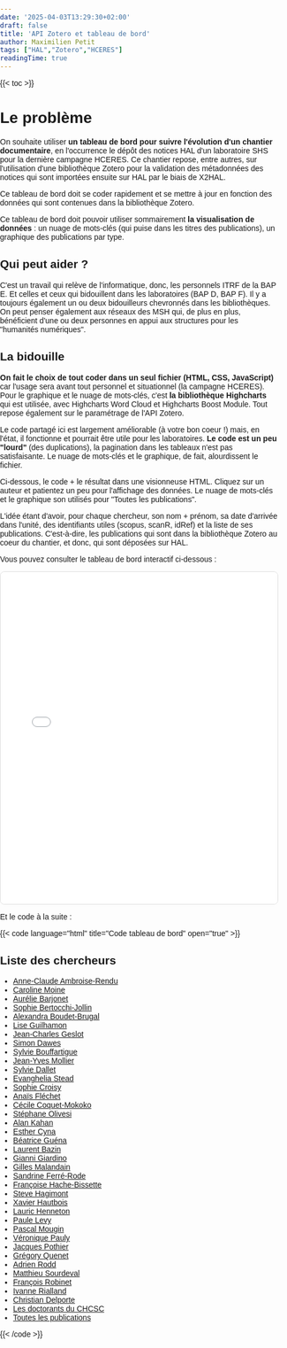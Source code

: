 ```yaml
---
date: '2025-04-03T13:29:30+02:00'
draft: false
title: 'API Zotero et tableau de bord'
author: Maximilien Petit
tags: ["HAL","Zotero","HCERES"]
readingTime: true
---
```

{{< toc >}}

# Le problème

On souhaite utiliser **un tableau de bord pour suivre l'évolution d'un chantier documentaire**, en l'occurrence le dépôt des notices HAL d'un laboratoire SHS pour la dernière campagne HCERES. Ce chantier repose, entre autres, sur l'utilisation d'une bibliothèque Zotero pour la validation des métadonnées des notices qui sont importées ensuite sur HAL par le biais de X2HAL.

Ce tableau de bord doit se coder rapidement et se mettre à jour en fonction des données qui sont contenues dans la bibliothèque Zotero.

Ce tableau de bord doit pouvoir utiliser sommairement **la visualisation de données** : un nuage de mots-clés (qui puise dans les titres des publications), un graphique des publications par type.

## Qui peut aider ?

C'est un travail qui relève de l'informatique, donc, les personnels ITRF de la BAP E. Et celles et ceux qui bidouillent dans les laboratoires (BAP D, BAP F). Il y a toujours également un ou deux bidouilleurs chevronnés dans les bibliothèques. On peut penser également aux réseaux des MSH qui, de plus en plus, bénéficient d'une ou deux personnes en appui aux structures pour les "humanités numériques".

## La bidouille

**On fait le choix de tout coder dans un seul fichier (HTML, CSS, JavaScript)** car l'usage sera avant tout personnel et situationnel (la campagne HCERES). Pour le graphique et le nuage de mots-clés, c'est **la bibliothèque Highcharts** qui est utilisée, avec Highcharts Word Cloud et Highcharts Boost Module. Tout repose également sur le paramétrage de l'API Zotero.

Le code partagé ici est largement améliorable (à votre bon coeur !) mais, en l'état, il fonctionne et pourrait être utile pour les laboratoires. **Le code est un peu "lourd"** (des duplications), la pagination dans les tableaux n'est pas satisfaisante. Le nuage de mots-clés et le graphique, de fait, alourdissent le fichier.

Ci-dessous, le code + le résultat dans une visionneuse HTML. Cliquez sur un auteur et patientez un peu pour l'affichage des données. Le nuage de mots-clés et le graphique son utilisés pour "Toutes les publications".

L'idée étant d'avoir, pour chaque chercheur, son nom + prénom, sa date d'arrivée dans l'unité, des identifiants utiles (scopus, scanR, idRef) et la liste de ses publications. C'est-à-dire, les publications qui sont dans la bibliothèque Zotero au coeur du chantier, et donc, qui sont déposées sur HAL.

Vous pouvez consulter le tableau de bord interactif ci-dessous :

<div style="border: 1px solid #ddd; border-radius: 8px; overflow: hidden;">
  <iframe src="/MP/html/10_code_fonctionnel_tableau_de_bord_37.html" width="100%" height="600" style="border: none;"></iframe>
</div>

Et le code à la suite : 

{{< code language="html" title="Code tableau de bord" open="true" >}}
<!DOCTYPE html>
<html>
<head>
<title></title>
<style type="text/css">
  body {
    font-family: Arial, sans-serif;
    margin: 0;
    padding: 0;
  }

  h2 {
    margin-top: 20px;
    text-align: center;
  }

  ul {
    list-style-type: none;
    padding: 0;
    margin: 20px 0;
    text-align: center;
  }

  ul li {
    display: inline-block;
    margin: 0 10px;
  }

  table {
    width: 100%;
    border-collapse: collapse;
    margin-top: 20px;
  }

  th, td {
    padding: 10px;
    text-align: left;
    border-bottom: 1px solid #ddd;
  }

  th {
    background-color: #f2f2f2;
    font-weight: bold;
  }

  a {
    color: #007bff;
    text-decoration: none;
  }

  a:hover {
    text-decoration: underline;
  }

  #researcherInfoContainer {
    background-color: #f9f9f9;
    padding: 20px;
    margin-bottom: 20px;
  }

  #wordcloudContainer {
    margin-top: 20px;
    text-align: center;
  }

  #wordcloud {
    max-width: 600px;
    margin: 0 auto;
  }

  #publicationChartContainer {
    margin-top: 20px;
    text-align: center;
  }

  /* Ajouts CSS pour une meilleure ergonomie */
  #researcherInfoContainer h3 {
    margin-top: 0;
  }

  #publicationTable {
    border-collapse: collapse;
    margin-top: 20px;
  }

  #publicationTable th,
  #publicationTable td {
    padding: 10px;
    text-align: left;
    border-bottom: 1px solid #ddd;
  }

  #publicationTable th {
    background-color: #f2f2f2;
    font-weight: bold;
  }

  #publicationChartContainer {
    margin-top: 40px;
  }
</style>
<script src="https://code.highcharts.com/highcharts.js"></script>
<script src="https://code.highcharts.com/modules/wordcloud.js"></script>
<script src="https://code.highcharts.com/modules/boost.js"></script>
</head>
<body>
<!-- rest of your code -->
</body>
</html>

</style>
<script src="https://code.highcharts.com/highcharts.js"></script>
<script src="https://code.highcharts.com/modules/wordcloud.js"></script>
<script src="https://code.highcharts.com/modules/boost.js"></script>
</head>
<body>
<h2>Liste des chercheurs</h2>

<ul>
  <li><a href="#" onclick="showResearcherInfo('ambroise-rendu'); return false;">Anne-Claude Ambroise-Rendu</a></li>
  <li><a href="#" onclick="showResearcherInfo('moine'); return false;">Caroline Moine</a></li>
  <li><a href="#" onclick="showResearcherInfo('barjonet'); return false;">Aurélie Barjonet</a></li>
  <li><a href="#" onclick="showResearcherInfo('jollin'); return false;">Sophie Bertocchi-Jollin</a></li>
  <li><a href="#" onclick="showResearcherInfo('boudet'); return false;">Alexandra Boudet-Brugal</a></li>
  <li><a href="#" onclick="showResearcherInfo('guilhamon'); return false;">Lise Guilhamon</a></li>
  <li><a href="#" onclick="showResearcherInfo('geslot'); return false;">Jean-Charles Geslot</a></li>
  <li><a href="#" onclick="showResearcherInfo('dawes'); return false;">Simon Dawes</a></li>
  <li><a href="#" onclick="showResearcherInfo('bouffartigue'); return false;">Sylvie Bouffartigue</a></li>
  <li><a href="#" onclick="showResearcherInfo('mollier'); return false;">Jean-Yves Mollier</a></li>
  <li><a href="#" onclick="showResearcherInfo('dallet'); return false;">Sylvie Dallet</a></li>
  <li><a href="#" onclick="showResearcherInfo('stead'); return false;">Evanghelia Stead</a></li>
  <li><a href="#" onclick="showResearcherInfo('croisy'); return false;">Sophie Croisy</a></li>
   <li><a href="#" onclick="showResearcherInfo('flechet'); return false;">Anaïs Fléchet</a></li>
   <li><a href="#" onclick="showResearcherInfo('coquet'); return false;">Cécile Coquet-Mokoko</a></li>
   <li><a href="#" onclick="showResearcherInfo('olivesi'); return false;">Stéphane Olivesi</a></li>
   <li><a href="#" onclick="showResearcherInfo('kahan'); return false;">Alan Kahan</a></li>
   <li><a href="#" onclick="showResearcherInfo('cyna'); return false;">Esther Cyna</a></li>
   <li><a href="#" onclick="showResearcherInfo('guena'); return false;">Béatrice Guéna</a></li>
   <li><a href="#" onclick="showResearcherInfo('bazin'); return false;">Laurent Bazin</a></li>
   <li><a href="#" onclick="showResearcherInfo('giardino'); return false;">Gianni Giardino</a></li>
   <li><a href="#" onclick="showResearcherInfo('malandain'); return false;">Gilles Malandain</a></li>
   <li><a href="#" onclick="showResearcherInfo('ferre'); return false;">Sandrine Ferré-Rode</a></li>
   <li><a href="#" onclick="showResearcherInfo('hache'); return false;">Françoise Hache-Bissette</a></li>
   <li><a href="#" onclick="showResearcherInfo('hagimont'); return false;">Steve Hagimont</a></li>
   <li><a href="#" onclick="showResearcherInfo('hautbois'); return false;">Xavier Hautbois</a></li>
   <li><a href="#" onclick="showResearcherInfo('henneton'); return false;">Lauric Henneton</a></li>
   <li><a href="#" onclick="showResearcherInfo('levy'); return false;">Paule Levy</a></li>
   <li><a href="#" onclick="showResearcherInfo('mougin'); return false;">Pascal Mougin</a></li>
   <li><a href="#" onclick="showResearcherInfo('pauly'); return false;">Véronique Pauly</a></li>
   <li><a href="#" onclick="showResearcherInfo('pothier'); return false;">Jacques Pothier</a></li>
   <li><a href="#" onclick="showResearcherInfo('quenet'); return false;">Grégory Quenet </a></li>
   <li><a href="#" onclick="showResearcherInfo('rodd'); return false;">Adrien Rodd </a></li>
   <li><a href="#" onclick="showResearcherInfo('sourdeval'); return false;">Matthieu Sourdeval </a></li>
   <li><a href="#" onclick="showResearcherInfo('robinet'); return false;">François Robinet</a></li>
   <li><a href="#" onclick="showResearcherInfo('rialland'); return false;">Ivanne Rialland</a></li>
   <li><a href="#" onclick="showResearcherInfo('delporte'); return false;">Christian Delporte</a></li>
   <li><a href="#" onclick="showResearcherInfo('doc'); return false;">Les doctorants du CHCSC</a></li>
  <!-- Ajoutez autant de liens pour les chercheurs supplémentaires -->
  <li><a href="#" onclick="showAllPublications(); return false;">Toutes les publications</a></li>
</ul>

<div id="researcherInfoContainer"><!-- L'information sur les chercheurs sera affichée ici --></div>

<div id="wordcloudContainer"><!-- Le nuage de mots-clés sera affiché ici --></div>

<div id="publicationChartContainer"><!-- Le graphique des publications par type sera affiché ici --></div>

<table id="publicationTable" style="display: none;">
  <thead>
    <tr>
      <th>#</th>
      <th>Titre</th>
      <th>Auteur(s)</th>
      <th>Date</th>
    </tr>
  </thead>
  <tbody>
  </tbody>
</table>
<script>
  var researchers = {
    'ambroise-rendu': {
      userId: '5996232',
      apiKey: 'VRMvU5FwD33qp0MUPyxT9bUZ',
      collectionKey: 'VBNTR69L',
      arrivalDate: 'sept 2016',
      scopusUrl: 'https://www2-scopus-com.ezproxy.universite-paris-saclay.fr/authid/detail.uri?authorId=26665321600',
      scanrUrl: 'https://scanr.enseignementsup-recherche.gouv.fr/person/idref056736029',
      idrefUrl: 'https://www.idref.fr/056736029'
    },
    'moine': {
      userId: '5996232',
      apiKey: 'VRMvU5FwD33qp0MUPyxT9bUZ',
      collectionKey: 'A36SU8KS',
      arrivalDate: 'sept 2006',
      scopusUrl: 'https://www2-scopus-com.ezproxy.universite-paris-saclay.fr/authid/detail.uri?authorId=26536457700',
      scanrUrl: 'https://scanr.enseignementsup-recherche.gouv.fr/person/idref08775116X',
      idrefUrl: 'https://www.idref.fr/08775116X'
    },
    'barjonet': {
      userId: '5996232',
      apiKey: 'VRMvU5FwD33qp0MUPyxT9bUZ',
      collectionKey: '3A9SYXVH',
      arrivalDate: 'sept 2008',
      scopusUrl: 'https://www2-scopus-com.ezproxy.universite-paris-saclay.fr/authid/detail.uri?authorId=52963171600',
      scanrUrl: 'https://scanr.enseignementsup-recherche.gouv.fr/person/idref111587042',
      idrefUrl: 'https://www.idref.fr/111587042'
    },
	'jollin': {
      userId: '5996232',
      apiKey: 'VRMvU5FwD33qp0MUPyxT9bUZ',
      collectionKey: '5Z7CRV9E',
      arrivalDate: 'sept 2007',
      scopusUrl: 'https://www2-scopus-com.ezproxy.universite-paris-saclay.fr/authid/detail.uri?authorId=57189004468',
      scanrUrl: 'https://scanr.enseignementsup-recherche.gouv.fr/person/idref055391001',
      idrefUrl: 'https://www.idref.fr/055391001'
    },
    'boudet': {
      userId: '5996232',
      apiKey: 'VRMvU5FwD33qp0MUPyxT9bUZ',
      collectionKey: 'MBCBNNBK',
      arrivalDate: 'fév 2013',
      scopusUrl: 'https://www2-scopus-com.ezproxy.universite-paris-saclay.fr/authid/detail.uri?authorId=57346200300&origin=recordPage',
      scanrUrl: 'https://scanr.enseignementsup-recherche.gouv.fr/person/idref099069016',
      idrefUrl: 'https://www.idref.fr/099069016'
    },
    'guilhamon': {
      userId: '5996232',
      apiKey: 'VRMvU5FwD33qp0MUPyxT9bUZ',
      collectionKey: 'CP4ID5PH',
      arrivalDate: 'fév 2013',
      scopusUrl: 'https://www2-scopus-com.ezproxy.universite-paris-saclay.fr/authid/detail.uri?authorId=57204576181&origin=recordPage',
      scanrUrl: 'https://scanr.enseignementsup-recherche.gouv.fr/person/idref119706105',
      idrefUrl: 'https://www.idref.fr/119706105'
    },
    'geslot': {
      userId: '5996232',
      apiKey: 'VRMvU5FwD33qp0MUPyxT9bUZ',
      collectionKey: 'ABZLT2WW',
      arrivalDate: 'sept 2013',
      scopusUrl: 'https://www2-scopus-com.ezproxy.universite-paris-saclay.fr/authid/detail.uri?authorId=37080651600',
      scanrUrl: 'https://scanr.enseignementsup-recherche.gouv.fr/person/idref078786827',
      idrefUrl: 'https://www.idref.fr/078786827'
    },
    'dawes': {
      userId: '5996232',
      apiKey: 'VRMvU5FwD33qp0MUPyxT9bUZ',
      collectionKey: 'Y7SKJBT9',
      arrivalDate: 'sept 2016',
      scopusUrl: 'https://www2-scopus-com.ezproxy.universite-paris-saclay.fr/authid/detail.uri?authorId=37661269400',
      scanrUrl: 'https://scanr.enseignementsup-recherche.gouv.fr/person/idref220246416',
      idrefUrl: 'https://www.idref.fr/220246416'
    },
    'bouffartigue': {
      userId: '5996232',
      apiKey: 'VRMvU5FwD33qp0MUPyxT9bUZ',
      collectionKey: 'CEK68ANV',
      arrivalDate: 'sept 2015',
      scopusUrl: 'https://www2-scopus-com.ezproxy.universite-paris-saclay.fr/authid/detail.uri?authorId=57170860700&origin=recordPage',
      scanrUrl: 'https://scanr.enseignementsup-recherche.gouv.fr/person/idref059581980',
      idrefUrl: 'https://www.idref.fr/059581980'
    },
    'mollier': {
      userId: '5996232',
      apiKey: 'VRMvU5FwD33qp0MUPyxT9bUZ',
      collectionKey: '3SE7MHIR',
      arrivalDate: '1992',
      scopusUrl: 'https://www2-scopus-com.ezproxy.universite-paris-saclay.fr/authid/detail.uri?authorId=26034079700',
      scanrUrl: 'https://scanr.enseignementsup-recherche.gouv.fr/person/idref027033732',
      idrefUrl: 'https://www.idref.fr/027033732'
    },
    'dallet': {
      userId: '5996232',
      apiKey: 'VRMvU5FwD33qp0MUPyxT9bUZ',
      collectionKey: 'WB7DGG5C',
      arrivalDate: 'sept 2006',
      scopusUrl: 'https://www2-scopus-com.ezproxy.universite-paris-saclay.fr/authid/detail.uri?authorId=55458449300',
      scanrUrl: 'https://scanr.enseignementsup-recherche.gouv.fr/person/idref028295250',
      idrefUrl: 'https://www.idref.fr/028295250'
    },
    'stead': {
      userId: '5996232',
      apiKey: 'VRMvU5FwD33qp0MUPyxT9bUZ',
      collectionKey: '3PMM4DH3',
      arrivalDate: 'sept 2010',
      scopusUrl: 'https://www2-scopus-com.ezproxy.universite-paris-saclay.fr/authid/detail.uri?authorId=28168057900',
      scanrUrl: 'https://scanr.enseignementsup-recherche.gouv.fr/person/idref060786450',
      idrefUrl: 'https://www.idref.fr/060786450'
    },
    'croisy': {
      userId: '5996232',
      apiKey: 'VRMvU5FwD33qp0MUPyxT9bUZ',
      collectionKey: '474DZQUE',
      arrivalDate: 'fév 2013',
      scopusUrl: 'https://www2-scopus-com.ezproxy.universite-paris-saclay.fr/authid/detail.uri?authorId=55303832900',
      scanrUrl: 'https://scanr.enseignementsup-recherche.gouv.fr/person/idref176586741',
      idrefUrl: 'https://www.idref.fr/176586741'
    },
    'flechet': {
      userId: '5996232',
      apiKey: 'VRMvU5FwD33qp0MUPyxT9bUZ',
      collectionKey: 'B9JDFTKP',
      arrivalDate: 'sept 2010',
      scopusUrl: 'https://www2-scopus-com.ezproxy.universite-paris-saclay.fr/authid/detail.uri?authorId=56330152900',
      scanrUrl: 'https://scanr.enseignementsup-recherche.gouv.fr/person/idref084278390',
      idrefUrl: 'https://www.idref.fr/084278390'
    },
    'coquet': {
      userId: '5996232',
      apiKey: 'VRMvU5FwD33qp0MUPyxT9bUZ',
      collectionKey: '3E2BNAS3',
      arrivalDate: 'sept 2019',
      scopusUrl: 'https://www2-scopus-com.ezproxy.universite-paris-saclay.fr/authid/detail.uri?authorId=57189262943',
      scanrUrl: 'https://scanr.enseignementsup-recherche.gouv.fr/person/idref050729772',
      idrefUrl: 'https://www.idref.fr/050729772'
    },
    'olivesi': {
      userId: '5996232',
      apiKey: 'VRMvU5FwD33qp0MUPyxT9bUZ',
      collectionKey: 'L8XQRBJH',
      arrivalDate: 'oct 2015',
      scopusUrl: 'https://www2-scopus-com.ezproxy.universite-paris-saclay.fr/authid/detail.uri?authorId=26655991800',
      scanrUrl: 'https://scanr.enseignementsup-recherche.gouv.fr/person/idref035701854',
      idrefUrl: 'https://www.idref.fr/035701854#'
    },
    'kahan': {
      userId: '5996232',
      apiKey: 'VRMvU5FwD33qp0MUPyxT9bUZ',
      collectionKey: '62NXYUGN',
      arrivalDate: 'février 2013',
      scopusUrl: 'https://www-scopus-com.ezproxy.universite-paris-saclay.fr/authid/detail.uri?authorId=55100055900',
      scanrUrl: 'https://scanr.enseignementsup-recherche.gouv.fr/person/idref032503822',
      idrefUrl: 'https://www.idref.fr/032503822'
    },
    'cyna': {
      userId: '5996232',
      apiKey: 'VRMvU5FwD33qp0MUPyxT9bUZ',
      collectionKey: 'WYR9Z3BE',
      arrivalDate: 'sept 2022',
      scopusUrl: 'https://www2-scopus-com.ezproxy.universite-paris-saclay.fr/authid/detail.uri?authorId=57205657174',
      scanrUrl: 'https://scanr.enseignementsup-recherche.gouv.fr/person/idref255092431',
      idrefUrl: 'https://www.idref.fr/255092431'
    },
    'guena': {
      userId: '5996232',
      apiKey: 'VRMvU5FwD33qp0MUPyxT9bUZ',
      collectionKey: 'X9Z6QPA8',
      arrivalDate: 'sept 2018',
      scopusUrl: '',
      scanrUrl: '',
      idrefUrl: ''
    },
    'bazin': {
      userId: '5996232',
      apiKey: 'VRMvU5FwD33qp0MUPyxT9bUZ',
      collectionKey: 'R32DNC7C',
      arrivalDate: 'oct 2016',
      scopusUrl: '',
      scanrUrl: '',
      idrefUrl: ''
    },
    'giardino': {
      userId: '5996232',
      apiKey: 'VRMvU5FwD33qp0MUPyxT9bUZ',
      collectionKey: '9YKHSE6X',
      arrivalDate: 'janv 2006',
      scopusUrl: '',
      scanrUrl: 'https://scanr.enseignementsup-recherche.gouv.fr/person/idref068720416',
      idrefUrl: 'https://www.idref.fr/068720416'
    },
    'malandain': {
      userId: '5996232',
      apiKey: 'VRMvU5FwD33qp0MUPyxT9bUZ',
      collectionKey: 'SIFQ3EZ3',
      arrivalDate: 'sept 2021',
      scopusUrl: 'https://www2-scopus-com.ezproxy.universite-paris-saclay.fr/authid/detail.uri?authorId=38261620200',
      scanrUrl: 'https://scanr.enseignementsup-recherche.gouv.fr/person/idref094994005',
      idrefUrl: 'https://www.idref.fr/094994005'
    },
    'ferre': {
      userId: '5996232',
      apiKey: 'VRMvU5FwD33qp0MUPyxT9bUZ',
      collectionKey: '3RUZFJYF',
      arrivalDate: 'juin 2012',
      scopusUrl: 'https://www2-scopus-com.ezproxy.universite-paris-saclay.fr/authid/detail.uri?authorId=56184514100',
      scanrUrl: 'https://scanr.enseignementsup-recherche.gouv.fr/person/idref135612438',
      idrefUrl: 'https://www.idref.fr/135612438'
    },
    'hache': {
      userId: '5996232',
      apiKey: 'VRMvU5FwD33qp0MUPyxT9bUZ',
      collectionKey: '65MLPE7C',
      arrivalDate: 'janv 2006',
      scopusUrl: 'https://www2-scopus-com.ezproxy.universite-paris-saclay.fr/authid/detail.uri?authorId=36453808800',
      scanrUrl: 'https://scanr.enseignementsup-recherche.gouv.fr/person/idref113369573',
      idrefUrl: 'https://www.idref.fr/113369573'
    },
    'hagimont': {
      userId: '5996232',
      apiKey: 'VRMvU5FwD33qp0MUPyxT9bUZ',
      collectionKey: 'K2L8FUSX',
      arrivalDate: 'sept 2019',
      scopusUrl: 'https://www2-scopus-com.ezproxy.universite-paris-saclay.fr/authid/detail.uri?authorId=57170863800',
      scanrUrl: 'https://scanr.enseignementsup-recherche.gouv.fr/person/idref224151614',
      idrefUrl: 'https://www.idref.fr/224151614'
    },
    'hautbois': {
      userId: '5996232',
      apiKey: 'VRMvU5FwD33qp0MUPyxT9bUZ',
      collectionKey: 'FE8JU9X4',
      arrivalDate: 'janv 2009',
      scopusUrl: 'https://www2-scopus-com.ezproxy.universite-paris-saclay.fr/authid/detail.uri?authorId=36166925000',
      scanrUrl: 'https://scanr.enseignementsup-recherche.gouv.fr/person/idref069045070',
      idrefUrl: 'https://www.idref.fr/069045070'
    },
    'henneton': {
      userId: '5996232',
      apiKey: 'VRMvU5FwD33qp0MUPyxT9bUZ',
      collectionKey: 'QJR79XZR',
      arrivalDate: 'sept 2022',
      scopusUrl: 'https://www2-scopus-com.ezproxy.universite-paris-saclay.fr/authid/detail.uri?authorId=37114378600',
      scanrUrl: 'https://scanr.enseignementsup-recherche.gouv.fr/person/idref078718902',
      idrefUrl: 'https://www.idref.fr/078718902'
    },
    'levy': {
      userId: '5996232',
      apiKey: 'VRMvU5FwD33qp0MUPyxT9bUZ',
      collectionKey: 'H4MFSSV9',
      arrivalDate: 'sept 1994',
      scopusUrl: 'https://www2-scopus-com.ezproxy.universite-paris-saclay.fr/authid/detail.uri?authorId=56225587600',
      scanrUrl: 'https://scanr.enseignementsup-recherche.gouv.fr/person/idref074694995',
      idrefUrl: 'https://www.idref.fr/074694995'
    },
    'mougin': {
      userId: '5996232',
      apiKey: 'VRMvU5FwD33qp0MUPyxT9bUZ',
      collectionKey: 'JHXTUGWN',
      arrivalDate: 'sept 2020',
      scopusUrl: 'https://www2-scopus-com.ezproxy.universite-paris-saclay.fr/authid/detail.uri?authorId=57908784900',
      scanrUrl: '',
      idrefUrl: ''
    },
    'pauly': {
      userId: '5996232',
      apiKey: 'VRMvU5FwD33qp0MUPyxT9bUZ',
      collectionKey: 'HE22VCFF',
      arrivalDate: 'sept 1998',
      scopusUrl: '',
      scanrUrl: '',
      idrefUrl: ''
    },
    'pothier': {
      userId: '5996232',
      apiKey: 'VRMvU5FwD33qp0MUPyxT9bUZ',
      collectionKey: '9LGSUERH',
      arrivalDate: 'février 1996',
      scopusUrl: 'https://www2-scopus-com.ezproxy.universite-paris-saclay.fr/authid/detail.uri?authorId=57031606600',
      scanrUrl: 'https://scanr.enseignementsup-recherche.gouv.fr/person/idref085708801',
      idrefUrl: 'https://www.idref.fr/085708801'
    },
    'quenet': {
      userId: '5996232',
      apiKey: 'VRMvU5FwD33qp0MUPyxT9bUZ',
      collectionKey: 'XY9C23BL',
      arrivalDate: 'sept 2012',
      scopusUrl: 'https://www2-scopus-com.ezproxy.universite-paris-saclay.fr/authid/detail.uri?authorId=6508124393',
      scanrUrl: 'https://scanr.enseignementsup-recherche.gouv.fr/person/idref059444487',
      idrefUrl: 'https://www.idref.fr/059444487'
    },
    'rodd': {
      userId: '5996232',
      apiKey: 'VRMvU5FwD33qp0MUPyxT9bUZ',
      collectionKey: '2R4B5KGH',
      arrivalDate: 'février 2013',
      scopusUrl: 'https://www2-scopus-com.ezproxy.universite-paris-saclay.fr/authid/detail.uri?authorId=57191869300',
      scanrUrl: 'https://scanr.enseignementsup-recherche.gouv.fr/person/idref15230214X',
      idrefUrl: 'https://www.idref.fr/15230214X'
    },
    'sourdeval': {
      userId: '5996232',
      apiKey: 'VRMvU5FwD33qp0MUPyxT9bUZ',
      collectionKey: '93XGDS8T',
      arrivalDate: 'sept 2007',
      scopusUrl: 'https://www2-scopus-com.ezproxy.universite-paris-saclay.fr/authid/detail.uri?authorId=8592497700',
      scanrUrl: 'https://scanr.enseignementsup-recherche.gouv.fr/person/idref118656716',
      idrefUrl: 'https://www.idref.fr/118656716'
    },
    'robinet': {
      userId: '5996232',
      apiKey: 'VRMvU5FwD33qp0MUPyxT9bUZ',
      collectionKey: 'PEU8K333',
      arrivalDate: 'sept 2013',
      scopusUrl: 'https://www2-scopus-com.ezproxy.universite-paris-saclay.fr/authid/detail.uri?authorId=55831292700',
      scanrUrl: 'https://scanr.enseignementsup-recherche.gouv.fr/person/idref176478663',
      idrefUrl: 'https://www.idref.fr/176478663'
    },
    'rialland': {
      userId: '5996232',
      apiKey: 'VRMvU5FwD33qp0MUPyxT9bUZ',
      collectionKey: '5G2VCIIS',
      arrivalDate: 'sept 2016',
      scopusUrl: 'https://www2-scopus-com.ezproxy.universite-paris-saclay.fr/authid/detail.uri?authorId=56047650900',
      scanrUrl: 'https://scanr.enseignementsup-recherche.gouv.fr/person/idref127126228',
      idrefUrl: 'https://www.idref.fr/127126228'
    },
    'delporte': {
      userId: '5996232',
      apiKey: 'VRMvU5FwD33qp0MUPyxT9bUZ',
      collectionKey: '5N265FGE',
      arrivalDate: 'janvier 2006',
      scopusUrl: 'https://www2-scopus-com.ezproxy.universite-paris-saclay.fr/authid/detail.uri?authorId=26656499500',
      scanrUrl: 'https://scanr.enseignementsup-recherche.gouv.fr/person/idref032103875',
      idrefUrl: 'https://www.idref.fr/032103875'
    },
    'doc': {
      userId: '5996232',
      apiKey: 'VRMvU5FwD33qp0MUPyxT9bUZ',
      collectionKey: 'LPJ29TYR',
    }
    // Ajoutez les chercheurs supplémentaires avec leurs informations
  };

  var allPublications = [];

 function showResearcherInfo(researcherKey) {
    var researcher = researchers[researcherKey];
    var researcherInfoContainer = document.querySelector('#researcherInfoContainer');
    researcherInfoContainer.innerHTML = '';

    var researcherInfo = document.createElement('div');
    researcherInfo.innerHTML = '<h3>' + researcherKey.charAt(0).toUpperCase() + researcherKey.slice(1) + '</h3>' +
      '<p>Date d\'arrivée dans l\'unité: ' + researcher.arrivalDate + '</p>' +
      '<p>SCOPUS: <a href="' + researcher.scopusUrl + '" target="_blank">' + researcher.scopusUrl + '</a></p>' +
      '<p>scanR: <a href="' + researcher.scanrUrl + '" target="_blank">' + researcher.scanrUrl + '</a></p>' +
      '<p>idRef: <a href="' + researcher.idrefUrl + '" target="_blank">' + researcher.idrefUrl + '</a></p>';

    researcherInfoContainer.appendChild(researcherInfo);

    var publicationTable = document.querySelector('#publicationTable');
    publicationTable.style.display = 'table';

    getResearcherPublications(researcherKey)
      .then(function(researcherPublications) {
        populatePublicationTable(researcherPublications);

        var wordcloudContainer = document.querySelector('#wordcloudContainer');
        wordcloudContainer.innerHTML = '';

        var publicationChartContainer = document.querySelector('#publicationChartContainer');
        publicationChartContainer.innerHTML = '';
      })
      .catch(function(error) {
        console.log('Une erreur est survenue:', error);
      });
  }

  function showAllPublications() {
    var allPublicationsTable = document.querySelector('#publicationTable');
    allPublicationsTable.style.display = 'table';

    var researcherInfoContainer = document.querySelector('#researcherInfoContainer');
    researcherInfoContainer.innerHTML = '';

    var wordcloudContainer = document.querySelector('#wordcloudContainer');
    wordcloudContainer.innerHTML = '';

    var publicationChartContainer = document.querySelector('#publicationChartContainer');
    publicationChartContainer.innerHTML = '';

    getPublicationsForAllResearchers()
      .then(function(publications) {
        allPublications = publications;
        populatePublicationTable(allPublications);

        var wordcloudTitle = document.createElement('h3');
        wordcloudTitle.textContent = 'Nuage de mots-clés';

        var wordcloudDiv = document.createElement('div');
        wordcloudDiv.id = 'wordcloud';

        wordcloudContainer.appendChild(wordcloudTitle);
        wordcloudContainer.appendChild(wordcloudDiv);

        generateWordCloud(allPublications);
        generatePublicationChart(allPublications);
      })
      .catch(function(error) {
        console.log('Une erreur est survenue:', error);
      });
  }

  function getResearcherPublications(researcherKey) {
  var researcher = researchers[researcherKey];
  var publications = [];
  var limit = 100; // Limite par requête
  var start = 0; // Point de départ pour la pagination

  function fetchBatch() {
    var apiUrl = `https://api.zotero.org/users/${researcher.userId}/collections/${researcher.collectionKey}/items?format=json&limit=${limit}&start=${start}&key=${researcher.apiKey}`;

    return fetch(apiUrl)
      .then(function(response) {
        // Extraction du nombre total de résultats à partir de l'en-tête 'Total-Results'
        var totalResults = parseInt(response.headers.get('Total-Results'), 10);
        start += limit;
        return response.json().then(data => ({ data, totalResults })); // Passer les données et totalResults
      })
      .then(function({ data, totalResults }) {
        publications = publications.concat(data);
        if (start < totalResults) {
          return fetchBatch(); // Récupérer le prochain lot de données
        } else {
          return publications; // Toutes les données ont été récupérées
        }
      });
  }

  return fetchBatch().catch(function(error) {
    console.log('Une erreur est survenue:', error);
    return publications;
  });
}




  function getPublicationsForAllResearchers() {
    var researcherPromises = Object.keys(researchers).map(function(researcherKey) {
      return getResearcherPublications(researcherKey);
    });

    return Promise.all(researcherPromises)
      .then(function(publicationsArray) {
        var allPublications = [];
        publicationsArray.forEach(function(publications) {
          allPublications = allPublications.concat(publications);
        });
        return allPublications;
      })
      .catch(function(error) {
        console.log('Une erreur est survenue:', error);
        return [];
      });
  }

  function populatePublicationTable(publications) {
    var tableBody = document.querySelector('#publicationTable tbody');
    tableBody.innerHTML = '';

    var filledRowCount = 0; // Initialisation du compteur de lignes remplies

publications.forEach(function(publication, index) {
  var title = publication.data.title ? publication.data.title : '';
  var authors = publication.data.creators ? publication.data.creators.map(function(creator) {
    return creator.firstName + ' ' + creator.lastName;
  }).join(', ') : '';
  var date = publication.data.date ? publication.data.date : '';

  // Ignore les lignes avec des données vides
  if (title !== '' && authors !== '' && date !== '') {
    filledRowCount++; // Incrémenter le compteur de lignes remplies
    var row = document.createElement('tr');
    var numberCell = document.createElement('td');
    var titleCell = document.createElement('td');
    var authorsCell = document.createElement('td');
    var dateCell = document.createElement('td');

    numberCell.textContent = filledRowCount; // Utiliser le compteur de lignes remplies pour le numéro de la ligne
    titleCell.textContent = title;
    authorsCell.textContent = authors;
    dateCell.textContent = date;

    row.appendChild(numberCell);
    row.appendChild(titleCell);
    row.appendChild(authorsCell);
    row.appendChild(dateCell);

    tableBody.appendChild(row);
  }
});

  }


   function generateWordCloud(publications) {
  var wordData = {};

  // Liste des mots à exclure étendue pour inclure également les mots très courts et courants qui n'apportent pas de valeur significative au nuage de mots
  var excludedWords = ['de', 'siècle', 'dune', 'dun', 'cr', 'et', 'du', 'der', 'au', 'le', 'les', 'la', 'un', 'une', 'in', 'en', 'the', 'and', 'dans', '?', 'of', 'des', 'à', 'est', 'ou', 'von', '(dir.)', 'compte-rendu', 'und', 'die', 'sur', 'pour', ':', 'a', '"', ',', '.', ';', '!', '-', '(', ')', '[', ']', '{', '}', '=', '+', '#', '*', '/', '|', '\\', '"', "'", '`', '“', '”', '‘', '’'];

  publications.forEach(function(publication) {
    var title = publication.data.title ? publication.data.title : '';
    // Suppression de tous les caractères spéciaux, y compris les guillemets et conversion en minuscules
    var words = title.replace(/[^a-zA-Z0-9éèêëàâäôöûüçîïÉÈÊËÀÂÄÔÖÛÜÇÎÏ\s]/g, "").toLowerCase().split(/\s+/);

    words.forEach(function(word) {
      if (!excludedWords.includes(word) && word.length > 1) { // Exclut également les mots d'un seul caractère
        wordData[word] = (wordData[word] || 0) + 1;
      }
    });
  });

  var wordcloudData = Object.keys(wordData).map(function(word) {
    return { name: word, weight: wordData[word] };
  }).sort(function(a, b) {
    return b.weight - a.weight;
  }).slice(0, 25); // Sélection des 25 mots les plus fréquents

  Highcharts.chart('wordcloud', {
    series: [{
      type: 'wordcloud',
      data: wordcloudData,
      name: 'Occurrences'
    }],
    title: { text: '' },
    credits: { enabled: false }
  });
}




  function generatePublicationChart(publications) {
    var publicationTypes = {};

    publications.forEach(function(publication) {
      var type = publication.data.itemType ? publication.data.itemType : 'Autre';

      if (publicationTypes[type]) {
        publicationTypes[type]++;
      } else {
        publicationTypes[type] = 1;
      }
    });

    var chartData = Object.keys(publicationTypes).map(function(type) {
      return {
        name: type,
        y: publicationTypes[type]
      };
    });

    Highcharts.chart('publicationChartContainer', {
      chart: {
        type: 'column'
      },
      title: {
        text: 'Les publications par type'
      },
      xAxis: {
        type: 'category'
      },
      yAxis: {
        title: {
          text: 'Nombre de publications'
        }
      },
      series: [{
        name: 'Nombre de publications',
        data: chartData
      }],
      credits: {
        enabled: false
      }
    });
  }
</script>
</body>
</html>

{{< /code >}}